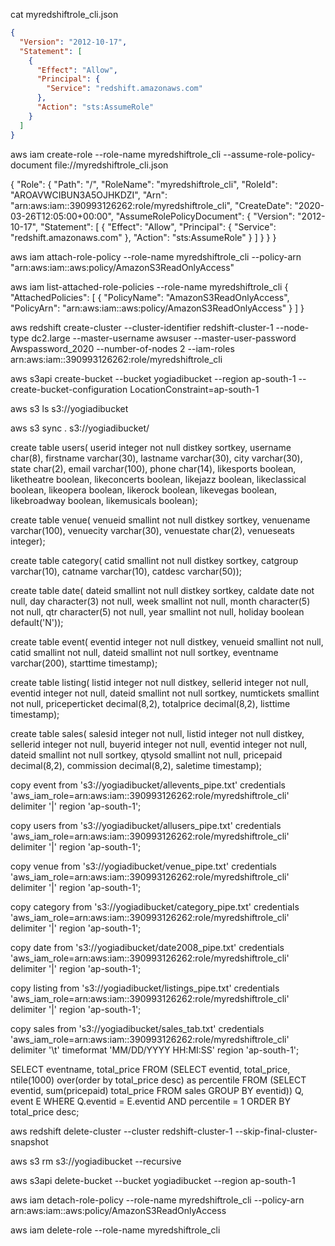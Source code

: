 cat myredshiftrole_cli.json
```json
{
  "Version": "2012-10-17",
  "Statement": [
    {
      "Effect": "Allow",
      "Principal": {
        "Service": "redshift.amazonaws.com"
      },
      "Action": "sts:AssumeRole"
    }
  ]
}
```


aws iam create-role --role-name myredshiftrole_cli --assume-role-policy-document file://myredshiftrole_cli.json

{
    "Role": {
        "Path": "/",
        "RoleName": "myredshiftrole_cli",
        "RoleId": "AROAVWCIBUN3A5OJHKDZI",
        "Arn": "arn:aws:iam::390993126262:role/myredshiftrole_cli",
        "CreateDate": "2020-03-26T12:05:00+00:00",
        "AssumeRolePolicyDocument": {
            "Version": "2012-10-17",
            "Statement": [
                {
                    "Effect": "Allow",
                    "Principal": {
                        "Service": "redshift.amazonaws.com"
                    },
                    "Action": "sts:AssumeRole"
                }
            ]
        }
    }
}

aws iam attach-role-policy --role-name myredshiftrole_cli --policy-arn "arn:aws:iam::aws:policy/AmazonS3ReadOnlyAccess"

aws iam list-attached-role-policies --role-name myredshiftrole_cli
{
    "AttachedPolicies": [
        {
            "PolicyName": "AmazonS3ReadOnlyAccess",
            "PolicyArn": "arn:aws:iam::aws:policy/AmazonS3ReadOnlyAccess"
        }
    ]
}

aws redshift create-cluster --cluster-identifier redshift-cluster-1 --node-type dc2.large --master-username awsuser --master-user-password Awspassword_2020 --number-of-nodes 2 --iam-roles arn:aws:iam::390993126262:role/myredshiftrole_cli

aws s3api create-bucket --bucket yogiadibucket --region ap-south-1 --create-bucket-configuration LocationConstraint=ap-south-1

aws s3 ls s3://yogiadibucket

aws s3 sync . s3://yogiadibucket/

create table users(
	userid integer not null distkey sortkey,
	username char(8),
	firstname varchar(30),
	lastname varchar(30),
	city varchar(30),
	state char(2),
	email varchar(100),
	phone char(14),
	likesports boolean,
	liketheatre boolean,
	likeconcerts boolean,
	likejazz boolean,
	likeclassical boolean,
	likeopera boolean,
	likerock boolean,
	likevegas boolean,
	likebroadway boolean,
	likemusicals boolean);

create table venue(
	venueid smallint not null distkey sortkey,
	venuename varchar(100),
	venuecity varchar(30),
	venuestate char(2),
	venueseats integer);

create table category(
	catid smallint not null distkey sortkey,
	catgroup varchar(10),
	catname varchar(10),
	catdesc varchar(50));

create table date(
	dateid smallint not null distkey sortkey,
	caldate date not null,
	day character(3) not null,
	week smallint not null,
	month character(5) not null,
	qtr character(5) not null,
	year smallint not null,
	holiday boolean default('N'));

create table event(
	eventid integer not null distkey,
	venueid smallint not null,
	catid smallint not null,
	dateid smallint not null sortkey,
	eventname varchar(200),
	starttime timestamp);

create table listing(
	listid integer not null distkey,
	sellerid integer not null,
	eventid integer not null,
	dateid smallint not null  sortkey,
	numtickets smallint not null,
	priceperticket decimal(8,2),
	totalprice decimal(8,2),
	listtime timestamp);

create table sales(
	salesid integer not null,
	listid integer not null distkey,
	sellerid integer not null,
	buyerid integer not null,
	eventid integer not null,
	dateid smallint not null sortkey,
	qtysold smallint not null,
	pricepaid decimal(8,2),
    commission decimal(8,2),
    saletime timestamp);

copy event from 's3://yogiadibucket/allevents_pipe.txt'
credentials 'aws_iam_role=arn:aws:iam::390993126262:role/myredshiftrole_cli'
delimiter '|' region 'ap-south-1';


copy users from 's3://yogiadibucket/allusers_pipe.txt'
credentials 'aws_iam_role=arn:aws:iam::390993126262:role/myredshiftrole_cli'
delimiter '|' region 'ap-south-1';


copy venue from 's3://yogiadibucket/venue_pipe.txt'
credentials 'aws_iam_role=arn:aws:iam::390993126262:role/myredshiftrole_cli'
delimiter '|' region 'ap-south-1';


copy category from 's3://yogiadibucket/category_pipe.txt'
credentials 'aws_iam_role=arn:aws:iam::390993126262:role/myredshiftrole_cli'
delimiter '|' region 'ap-south-1';


copy date from 's3://yogiadibucket/date2008_pipe.txt'
credentials 'aws_iam_role=arn:aws:iam::390993126262:role/myredshiftrole_cli'
delimiter '|' region 'ap-south-1';


copy listing from 's3://yogiadibucket/listings_pipe.txt'
credentials 'aws_iam_role=arn:aws:iam::390993126262:role/myredshiftrole_cli'
delimiter '|' region 'ap-south-1';


copy sales from 's3://yogiadibucket/sales_tab.txt'
credentials 'aws_iam_role=arn:aws:iam::390993126262:role/myredshiftrole_cli'
delimiter '\t' timeformat 'MM/DD/YYYY HH:MI:SS' region 'ap-south-1';

SELECT eventname, total_price 
FROM  (SELECT eventid, total_price, ntile(1000) over(order by total_price desc) as percentile 
       FROM (SELECT eventid, sum(pricepaid) total_price
             FROM   sales
             GROUP BY eventid)) Q, event E
       WHERE Q.eventid = E.eventid
       AND percentile = 1
ORDER BY total_price desc;

aws redshift delete-cluster --cluster redshift-cluster-1 --skip-final-cluster-snapshot

aws s3 rm s3://yogiadibucket --recursive

aws s3api delete-bucket --bucket yogiadibucket --region ap-south-1

aws iam detach-role-policy --role-name myredshiftrole_cli --policy-arn arn:aws:iam::aws:policy/AmazonS3ReadOnlyAccess

aws iam delete-role --role-name myredshiftrole_cli
